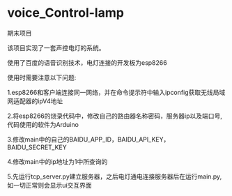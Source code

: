 # voice_Control-lamp
期末项目

该项目实现了一套声控电灯的系统。 

使用了百度的语音识别技术，电灯连接的开发板为esp8266 

使用时需要注意以下问题: 

1.esp8266和客户端连接同一网络，并在命令提示符中输入ipconfig获取无线局域网适配器的ipV4地址 

2.将esp8266的烧录代码中，修改自己的路由器名称密码，服务器ip以及端口号,代码使用的软件为Arduino 

3.修改main中的自己的BAIDU_APP_ID，BAIDU_API_KEY，BAIDU_SECRET_KEY  

4.修改main中的ip地址为1中所查询的 

5.先运行tcp_server.py建立服务器，之后电灯通电连接服务器后在运行main.py,如一切正常则会显示ui交互界面 

